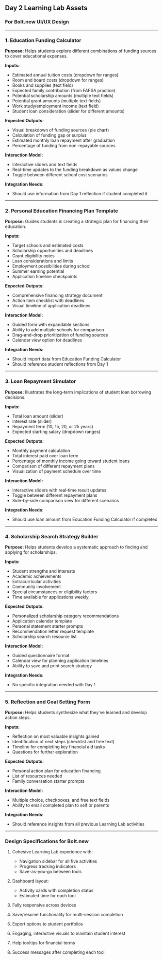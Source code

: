 ## Day 2 Learning Lab Assets

### For Bolt.new UI/UX Design

---

### 1. Education Funding Calculator

**Purpose:** Helps students explore different combinations of funding sources to cover educational expenses.

**Inputs:**
- Estimated annual tuition costs (dropdown for ranges)
- Room and board costs (dropdown for ranges)
- Books and supplies (text field)
- Expected family contribution (from FAFSA practice)
- Potential scholarship amounts (multiple text fields)
- Potential grant amounts (multiple text fields)
- Work study/employment income (text field)
- Student loan consideration (slider for different amounts)

**Expected Outputs:**
- Visual breakdown of funding sources (pie chart)
- Calculation of funding gap or surplus
- Estimated monthly loan repayment after graduation
- Percentage of funding from non-repayable sources

**Interaction Model:**
- Interactive sliders and text fields
- Real-time updates to the funding breakdown as values change
- Toggle between different school cost scenarios

**Integration Needs:**
- Should use information from Day 1 reflection if student completed it

---

### 2. Personal Education Financing Plan Template

**Purpose:** Guides students in creating a strategic plan for financing their education.

**Inputs:**
- Target schools and estimated costs
- Scholarship opportunities and deadlines
- Grant eligibility notes
- Loan considerations and limits
- Employment possibilities during school
- Summer earning potential
- Application timeline checkpoints

**Expected Outputs:**
- Comprehensive financing strategy document
- Action item checklist with deadlines
- Visual timeline of application deadlines

**Interaction Model:**
- Guided form with expandable sections
- Ability to add multiple schools for comparison
- Drag-and-drop prioritization of funding sources
- Calendar view option for deadlines

**Integration Needs:**
- Should import data from Education Funding Calculator
- Should reference student reflections from Day 1

---

### 3. Loan Repayment Simulator

**Purpose:** Illustrates the long-term implications of student loan borrowing decisions.

**Inputs:**
- Total loan amount (slider)
- Interest rate (slider)
- Repayment term (10, 15, 20, or 25 years)
- Expected starting salary (dropdown ranges)

**Expected Outputs:**
- Monthly payment calculation
- Total interest paid over loan term
- Percentage of monthly income going toward student loans
- Comparison of different repayment plans
- Visualization of payment schedule over time

**Interaction Model:**
- Interactive sliders with real-time result updates
- Toggle between different repayment plans
- Side-by-side comparison view for different scenarios

**Integration Needs:**
- Should use loan amount from Education Funding Calculator if completed

---

### 4. Scholarship Search Strategy Builder

**Purpose:** Helps students develop a systematic approach to finding and applying for scholarships.

**Inputs:**
- Student strengths and interests
- Academic achievements
- Extracurricular activities
- Community involvement
- Special circumstances or eligibility factors
- Time available for applications weekly

**Expected Outputs:**
- Personalized scholarship category recommendations
- Application calendar template
- Personal statement starter prompts
- Recommendation letter request template
- Scholarship search resource list

**Interaction Model:**
- Guided questionnaire format
- Calendar view for planning application timelines
- Ability to save and print search strategy

**Integration Needs:**
- No specific integration needed with Day 1

---

### 5. Reflection and Goal Setting Form

**Purpose:** Helps students synthesize what they've learned and develop action steps.

**Inputs:**
- Reflection on most valuable insights gained
- Identification of next steps (checklist and free text)
- Timeline for completing key financial aid tasks
- Questions for further exploration

**Expected Outputs:**
- Personal action plan for education financing
- List of resources needed
- Family conversation starter prompts

**Interaction Model:**
- Multiple choice, checkboxes, and free text fields
- Ability to email completed plan to self or parents

**Integration Needs:**
- Should reference insights from all previous Learning Lab activities

---

### Design Specifications for Bolt.new

1. Cohesive Learning Lab experience with:
    - Navigation sidebar for all five activities
    - Progress tracking indicators
    - Save-as-you-go between tools

2. Dashboard layout:
    - Activity cards with completion status
    - Estimated time for each tool

3. Fully responsive across devices

4. Save/resume functionality for multi-session completion

5. Export options to student portfolios

6. Engaging, interactive visuals to maintain student interest

7. Help tooltips for financial terms

8. Success messages after completing each tool
